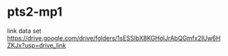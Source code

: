 # pts2-mp1
link data set
https://drive.google.com/drive/folders/1sESSIbX8KGHolJrAbQGmfx2IUw6HZKJx?usp=drive_link
